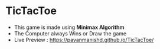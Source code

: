 # TicTacToe

- This game is made using **Minimax Algorithm**
- The Computer always Wins or Draw the game
- Live Preview : https://pavanmanishd.github.io/TicTacToe/
